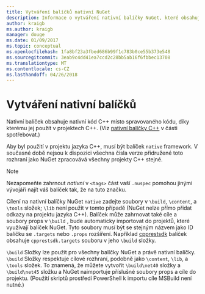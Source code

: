 ```yaml
---
title: Vytváření balíčků nativní NuGet
description: Informace o vytváření nativní balíčky NuGet, které obsahuje C++ – kód místo spravovaného kódu pro použití v projektech C++.
author: kraigb
ms.author: kraigb
manager: douge
ms.date: 01/09/2017
ms.topic: conceptual
ms.openlocfilehash: 1fa8bf23a3fbed686b99f1c783b0ce55b373e548
ms.sourcegitcommit: 3eab9c4dd41ea7ccd2c28bb5ab16f6fbbec13708
ms.translationtype: MT
ms.contentlocale: cs-CZ
ms.lasthandoff: 04/26/2018
---
```

# <a name="creating-native-packages"></a>Vytváření nativní balíčků

Nativní balíček obsahuje nativní kód C++ místo spravovaného kódu, díky kterému jej použít v projektech C++. (Viz [nativní balíčky C++](../consume-packages/finding-and-choosing-packages.md#native-c-packages) v části spotřebovat.)

Aby byl použití v projektu jazyka C++, musí být balíček `native` framework. V současné době nejsou k dispozici všechna čísla verze přidružené toto rozhraní jako NuGet zpracovává všechny projekty C++ stejné.

> [!Note]
> Nezapomeňte zahrnout *nativní* v `<tags>` část vaší `.nuspec` pomohou jinými vývojáři najít váš balíček tak, že na tuto značku.

Cílení na nativní balíčky NuGet `native` zadejte soubory v `\build`, `\content`, a `\tools` složek; `\lib` není použit v tomto případě (NuGet nelze přímo přidat odkazy na projektu jazyka C++). Balíček může zahrnovat také cíle a soubory props v `\build` , bude automaticky importovat do projektů, které využívají balíček NuGet. Tyto soubory musí být se stejným názvem jako ID balíčku se `.targets` nebo `.props` rozšíření. Například [cpprestsdk](https://nuget.org/packages/cpprestsdk/) balíček obsahuje `cpprestsdk.targets` souboru v jeho `\build` složky.

`\build` Složky lze použít pro všechny balíčky NuGet a právě nativní balíčky. `\build` Složky respektuje cílové rozhraní, podobně jako `\content`, `\lib`, a `\tools` složek. To znamená, že můžete vytvořit `\build\net40` složky a `\build\net45` složku a NuGet naimportuje příslušné soubory props a cíle do projektu. (Použití skriptů prostředí PowerShell k importu cíle MSBuild není nutné.)
